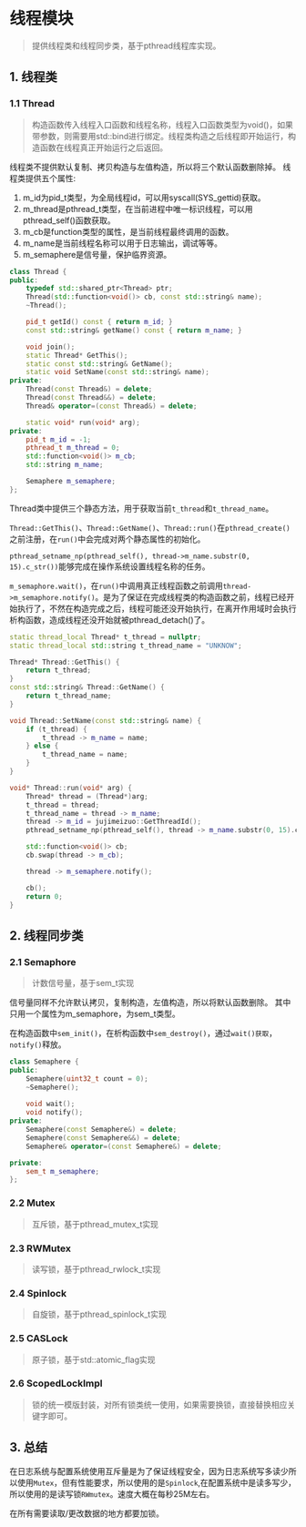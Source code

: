 # 线程模块

> 提供线程类和线程同步类，基于pthread线程库实现。

## 1. 线程类

### 1.1 Thread

> 构造函数传入线程入口函数和线程名称，线程入口函数类型为void()，如果带参数，则需要用std::bind进行绑定。线程类构造之后线程即开始运行，构造函数在线程真正开始运行之后返回。


线程类不提供默认复制、拷贝构造与左值构造，所以将三个默认函数删除掉。
线程类提供五个属性:
1. m_id为pid_t类型，为全局线程id，可以用syscall(SYS_gettid)获取。
2. m_thread是pthread_t类型，在当前进程中唯一标识线程，可以用pthread_self()函数获取。
3. m_cb是function类型的属性，是当前线程最终调用的函数。
4. m_name是当前线程名称可以用于日志输出，调试等等。
5. m_semaphere是信号量，保护临界资源。

```C++
class Thread {
public:
    typedef std::shared_ptr<Thread> ptr;
    Thread(std::function<void()> cb, const std::string& name);
    ~Thread();

    pid_t getId() const { return m_id; }
    const std::string& getName() const { return m_name; }

    void join();
    static Thread* GetThis();
    static const std::string& GetName();
    static void SetName(const std::string& name);
private:
    Thread(const Thread&) = delete;
    Thread(const Thread&&) = delete;
    Thread& operator=(const Thread&) = delete;

    static void* run(void* arg);
private:
    pid_t m_id = -1;
    pthread_t m_thread = 0;
    std::function<void()> m_cb;
    std::string m_name;

    Semaphere m_semaphere;
};
```

Thread类中提供三个静态方法，用于获取当前`t_thread`和`t_thread_name`。

`Thread::GetThis()`、`Thread::GetName()`、`Thread::run()`在`pthread_create()`之前注册，在`run()`中会完成对两个静态属性的初始化。

`pthread_setname_np(pthread_self(), thread->m_name.substr(0, 15).c_str())`能够完成在操作系统设置线程名称的任务。

`m_semaphore.wait()`，在`run()`中调用真正线程函数之前调用`thread->m_semaphore.notify()`。是为了保证在完成线程类的构造函数之前，线程已经开始执行了，不然在构造完成之后，线程可能还没开始执行，在离开作用域时会执行析构函数，造成线程还没开始就被pthread_detach()了。

```C++
static thread_local Thread* t_thread = nullptr;
static thread_local std::string t_thread_name = "UNKNOW";

Thread* Thread::GetThis() {
    return t_thread;
}
const std::string& Thread::GetName() {
    return t_thread_name;
}

void Thread::SetName(const std::string& name) {
    if (t_thread) {
        t_thread -> m_name = name;
    } else {
        t_thread_name = name;
    }
}

void* Thread::run(void* arg) {
    Thread* thread = (Thread*)arg;
    t_thread = thread;
    t_thread_name = thread -> m_name;
    thread -> m_id = jujimeizuo::GetThreadId();
    pthread_setname_np(pthread_self(), thread -> m_name.substr(0, 15).c_str());

    std::function<void()> cb;
    cb.swap(thread -> m_cb);

    thread -> m_semaphere.notify();

    cb();
    return 0;
}
```

## 2. 线程同步类

### 2.1 Semaphore

> 计数信号量，基于sem_t实现

信号量同样不允许默认拷贝，复制构造，左值构造，所以将默认函数删除。
其中只用一个属性为m_semaphore，为sem_t类型。

在构造函数中`sem_init()`，在析构函数中`sem_destroy()`，通过`wait()获取`，`notify()`释放。

```C++
class Semaphere {
public:
    Semaphere(uint32_t count = 0);
    ~Semaphere();
    
    void wait();
    void notify();
private:
    Semaphere(const Semaphere&) = delete;
    Semaphere(const Semaphere&&) = delete;
    Semaphere& operator=(const Semaphere&) = delete;

private:
    sem_t m_semaphere;
};
```

### 2.2 Mutex

> 互斥锁，基于pthread_mutex_t实现

### 2.3 RWMutex

> 读写锁，基于pthread_rwlock_t实现

### 2.4 Spinlock

> 自旋锁，基于pthread_spinlock_t实现

### 2.5 CASLock

> 原子锁，基于std::atomic_flag实现

### 2.6 ScopedLockImpl

> 锁的统一模版封装，对所有锁类统一使用，如果需要换锁，直接替换相应关键字即可。

## 3. 总结

在日志系统与配置系统使用互斥量是为了保证线程安全，因为日志系统写多读少所以使用`Mutex`，但有性能要求，所以使用的是`Spinlock`,在配置系统中是读多写少，所以使用的是读写锁`RWmutex`。速度大概在每秒25M左右。

在所有需要读取/更改数据的地方都要加锁。